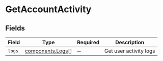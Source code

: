 # GetAccountActivity


## Fields

| Field                                                | Type                                                 | Required                                             | Description                                          |
| ---------------------------------------------------- | ---------------------------------------------------- | ---------------------------------------------------- | ---------------------------------------------------- |
| `logs`                                               | [components.Logs](../../models/components/logs.md)[] | :heavy_minus_sign:                                   | Get user activity logs                               |